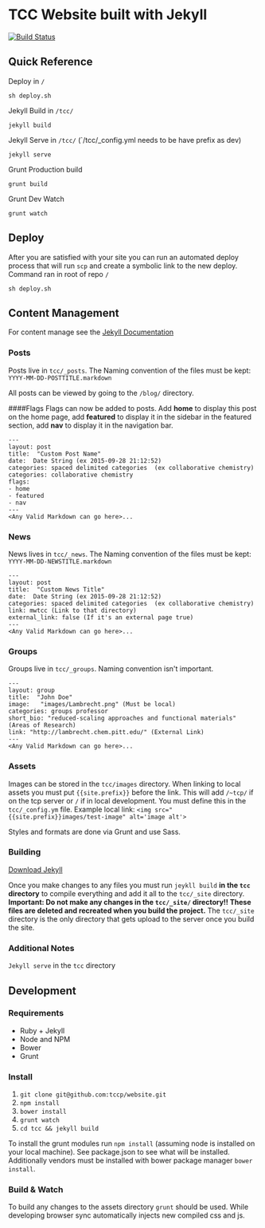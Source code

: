 # TCC Website built with Jekyll
[![Build Status](https://travis-ci.org/tccp/website.svg)](https://travis-ci.org/tccp/website)

## Quick Reference 
Deploy in `/`

    sh deploy.sh
Jekyll Build in `/tcc/`

    jekyll build
Jekyll Serve in `/tcc/` (`/tcc/_config.yml needs to be have prefix as dev)

    jekyll serve 
Grunt Production build
    
    grunt build
Grunt Dev Watch

    grunt watch

## Deploy
After you are satisfied with your site you can run an automated deploy process that will run `scp` and create a symbolic link to the new deploy. 
Command ran in root of repo `/`

    sh deploy.sh
    
## Content Management 
For content manage see the [Jekyll Documentation](http://jekyllrb.com/docs/home/)

### Posts
Posts live in `tcc/_posts`. The Naming convention of the files must be kept: `YYYY-MM-DD-POSTTITLE.markdown`

All posts can be viewed by going to the `/blog/` directory. 

####Flags
Flags can now be added to posts. Add **home** to display this post on the home page, add **featured** to display it in the sidebar in the featured section, add **nav** to display it in the navigation bar. 

    ---
    layout: post
    title:  "Custom Post Name"
    date:  Date String (ex 2015-09-28 21:12:52)
    categories: spaced delimited categories  (ex collaborative chemistry)
    categories: collaborative chemistry
    flags: 
    - home
    - featured
    - nav
    ---
    <Any Valid Markdown can go here>...

### News
News lives in `tcc/_news`. The Naming convention of the files must be kept: `YYYY-MM-DD-NEWSTITLE.markdown`

	---
    layout: post
    title:  "Custom News Title"
    date:  Date String (ex 2015-09-28 21:12:52)
    categories: spaced delimited categories  (ex collaborative chemistry)
    link: mwtcc (Link to that directory)
    external_link: false (If it's an external page true)
    ---
    <Any Valid Markdown can go here>...


### Groups
Groups live in `tcc/_groups`. Naming convention isn't important. 
    
    ---
    layout: group
    title:  "John Doe"
    image:   "images/Lambrecht.png" (Must be local)
    categories: groups professor
    short_bio: "reduced-scaling approaches and functional materials" (Areas of Research)
    link: "http://lambrecht.chem.pitt.edu/" (External Link)
    ---
	<Any Valid Markdown can go here>...

### Assets
Images can be stored in the `tcc/images` directory. When linking to local assets you must put `{{site.prefix}}` before the link. This will add `/~tcp/` if on the tcp server or `/` if in local development. You must define this in the `tcc/_config.ym` file. 
Example local link: `<img src="{{site.prefix}}images/test-image" alt='image alt'>`

Styles and formats are done via Grunt and use Sass.

### Building
[Download Jekyll](http://jekyllrb.com/docs/installation/)

Once you make changes to any files you must run `jeykll build` **in the `tcc` directory** to compile everything and add it all to the `tcc/_site` directory. **Important: Do not make any changes in the `tcc/_site/` directory!! These files are deleted and recreated when you build the project.**
The `tcc/_site` directory is the only directory that gets upload to the server once you build the site. 

### Additional Notes
`Jekyll serve` in the `tcc` directory 

## Development 


### Requirements 
* Ruby + Jekyll
* Node and NPM
* Bower
* Grunt

### Install 
1. `git clone git@github.com:tccp/website.git`
2. `npm install`
3. `bower install`
4. `grunt watch`
4. `cd tcc && jekyll build`

To install the grunt modules run `npm install` (assuming node is installed on your local machine). See package.json to see what will be installed. Additionally vendors must be installed with bower package manager `bower install`. 

### Build & Watch
To build any changes to the assets directory `grunt` should be used. While developing browser sync automatically injects new compiled css and js. 

